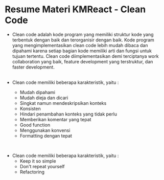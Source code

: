 # Resume Materi KMReact - Clean Code

- Clean code adalah kode program yang memiliki struktur kode yang terbentuk dengan baik dan terorganisir dengan baik. Kode program yang mengimplementasikan clean code lebih mudah dibaca dan dipahami karena setiap bagian kode memiliki arti dan fungsi untuk tujuan tertentu. Clean code diimplementasikan demi terciptanya work collaboration yang baik, feature development yang terstruktur, dan faster development.
<br><br>

- Clean code memiliki beberapa karakteristik, yaitu :
  - Mudah dipahami
  - Mudah dieja dan dicari
  - Singkat namun mendeskripsikan konteks
  - Konsisten
  - Hindari penambahan konteks yang tidak perlu
  - Memberikan komentar yang tepat
  - Good function
  - Menggunakan konvensi
  - Formatting dengan tepat
<br>

- Clean code memiliki beberapa karakteristik, yaitu :
  - Keep it so simple
  - Don't repeat yourself
  - Refactoring
